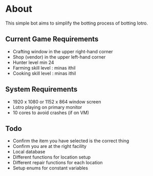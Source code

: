 # About

This simple bot aims to simplify the botting process of botting lotro.

## Current Game Requirements

- Crafting window in the upper right-hand corner
- Shop (vendor) in the upper left-hand corner
- Hunter level min 24
- Farming skill level : minas ithil
- Cooking skill level : minas ithil

## System Requirements

- 1920 x 1080 or 1152 x 864 window screen
- Lotro playing on primary monitor
- 10 cores to avoid crashes (if on VM)

## Todo

- Confirm the item you have selected is the correct thing
- Confirm you are at the right facility
- Local database
- Different functions for location setup
- Different repair functions for each location
- Setup enums for constant variables